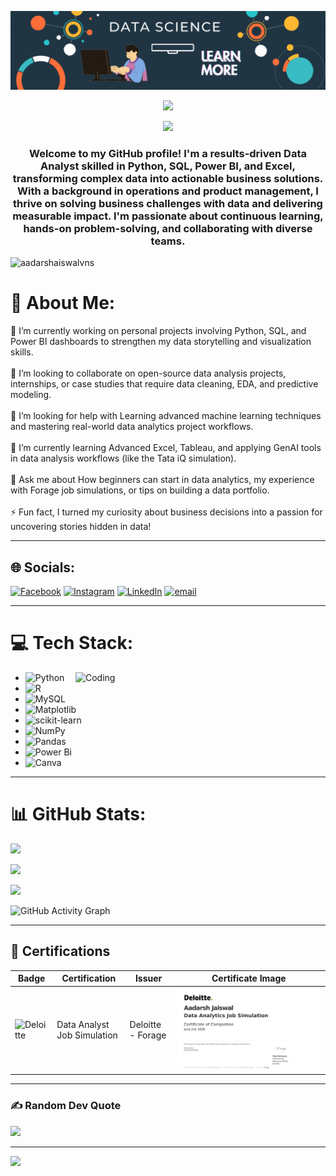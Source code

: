 ![logo](https://github.com/aadarshjaiswalvns/aadarshjaiswalvns/blob/main/banner.gif)
<p align="center">
  <img src="https://capsule-render.vercel.app/api?type=waving&color=0:00c6ff,100:0072ff&height=160&section=header&text=Hi%20👋%20I'm%20Aadarsh%20Jaiswal&fontColor=ffffff&fontSize=40&fontAlignY=40" />
</p>
<p align="center">
  <img src="https://readme-typing-svg.herokuapp.com?font=Fira+Code&size=26&pause=1000&color=00C6FF&center=true&vCenter=true&width=600&lines=Data+Analyst+%7C+Python+%7C+SQL+%7C+Power+BI;Data+to+Decisions+%F0%9F%93%88;Lifelong+Learner+%F0%9F%92%A1" />
</p>

<h3 align="center">Welcome to my GitHub profile! I'm a results-driven Data Analyst skilled in Python, SQL, Power BI, and Excel, transforming complex data into actionable business solutions. With a background in operations and product management, I thrive on solving business challenges with data and delivering measurable impact. I'm passionate about continuous learning, hands-on problem-solving, and collaborating with diverse teams.</h3>

<p align="left"> <img src="https://komarev.com/ghpvc/?username=aadarshjaiswalvns&label=Profile%20views&color=0e75b6&style=flat" alt="aadarshaiswalvns" /> </p>


# 💫 About Me:

🔭 I’m currently working on personal projects involving Python, SQL, and Power BI dashboards to strengthen my data storytelling and visualization skills.<br><br>👯 I’m looking to collaborate on open-source data analysis projects, internships, or case studies that require data cleaning, EDA, and predictive modeling.<br><br>🤝 I’m looking for help with Learning advanced machine learning techniques and mastering real-world data analytics project workflows.<br><br>🌱 I’m currently learning Advanced Excel, Tableau, and applying GenAI tools in data analysis workflows (like the Tata iQ simulation).<br><br>💬 Ask me about How beginners can start in data analytics, my experience with Forage job simulations, or tips on building a data portfolio.<br><br>⚡ Fun fact, I turned my curiosity about business decisions into a passion for uncovering stories hidden in data!

---

## 🌐 Socials:
[![Facebook](https://img.shields.io/badge/Facebook-%231877F2.svg?logo=Facebook&logoColor=white)](https://www.facebook.com/AadarshJaiswal007/) 
[![Instagram](https://img.shields.io/badge/Instagram-%23E4405F.svg?logo=Instagram&logoColor=white)](https://www.instagram.com/aa_da_r_sh/) 
[![LinkedIn](https://img.shields.io/badge/LinkedIn-%230077B5.svg?logo=linkedin&logoColor=white)](https://www.linkedin.com/in/aadarsh-jaiswal/) 
[![email](https://img.shields.io/badge/Email-D14836?logo=gmail&logoColor=white)](mailto:aadarshjaiswal.vns@gmail.com) 

---

# 💻 Tech Stack:
<img align="right" alt="Coding" width="400" src="https://static.wixstatic.com/media/2be1ce_864567900845418ebfd61e297637464d~mv2.gif">

- ![Python](https://img.shields.io/badge/python-3670A0?style=for-the-badge&logo=python&logoColor=ffdd54) 
- ![R](https://img.shields.io/badge/r-%23276DC3.svg?style=for-the-badge&logo=r&logoColor=white) 
- ![MySQL](https://img.shields.io/badge/mysql-4479A1.svg?style=for-the-badge&logo=mysql&logoColor=white) 
- ![Matplotlib](https://img.shields.io/badge/Matplotlib-%23ffffff.svg?style=for-the-badge&logo=Matplotlib&logoColor=black) 
- ![scikit-learn](https://img.shields.io/badge/scikit--learn-%23F7931E.svg?style=for-the-badge&logo=scikit-learn&logoColor=white) 
- ![NumPy](https://img.shields.io/badge/numpy-%23013243.svg?style=for-the-badge&logo=numpy&logoColor=white) 
- ![Pandas](https://img.shields.io/badge/pandas-%23150458.svg?style=for-the-badge&logo=pandas&logoColor=white) 
- ![Power Bi](https://img.shields.io/badge/power_bi-F2C811?style=for-the-badge&logo=powerbi&logoColor=black)
- ![Canva](https://img.shields.io/badge/Canva-%2300C4CC.svg?style=for-the-badge&logo=Canva&logoColor=white)

---

# 📊 GitHub Stats:

![](https://github-readme-stats.vercel.app/api?username=aadarshjaiswalvns&theme=holi&hide_border=false&include_all_commits=false&count_private=false)<br/>

![](https://nirzak-streak-stats.vercel.app/?user=aadarshjaiswalvns&theme=holi&hide_border=false)<br/>

![](https://github-readme-stats.vercel.app/api/top-langs/?username=aadarshjaiswalvns&theme=holi&hide_border=false&include_all_commits=false&count_private=false&layout=compact)

![GitHub Activity Graph](https://github-readme-activity-graph.vercel.app/graph?username=aadarshjaiswalvns&theme=react-dark&hide_border=true)

---

## 📜 Certifications

| Badge | Certification | Issuer | Certificate Image |
|-------|---------------|--------|--------------------|
| ![Deloitte](https://img.shields.io/badge/Deloitte-Data%20Analyst%20Simulation-green?logo=deloitte&style=for-the-badge) | Data Analyst Job Simulation | Deloitte - Forage | ![]( https://github.com/aadarshjaiswalvns/Data-Analytics-Portfolio/blob/main/Deloitte_Data_Analytics.png) |

---

### ✍️ Random Dev Quote
![](https://quotes-github-readme.vercel.app/api?type=horizontal&theme=tokyonight)


---
[![](https://visitcount.itsvg.in/api?id=aadarshjaiswalvns&icon=0&color=3)](https://visitcount.itsvg.in)

